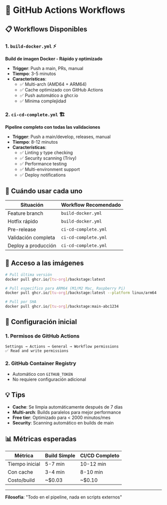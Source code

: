 # 🚀 GitHub Actions Workflows

## 📋 Workflows Disponibles

### 1. `build-docker.yml` ⚡
**Build de imagen Docker - Rápido y optimizado**

- **Trigger**: Push a main, PRs, manual
- **Tiempo**: 3-5 minutos
- **Características**:
  - ✅ Multi-arch (AMD64 + ARM64)
  - ✅ Cache optimizado con GitHub Actions
  - ✅ Push automático a ghcr.io
  - ✅ Mínima complejidad

### 2. `ci-cd-complete.yml` 🏗️
**Pipeline completo con todas las validaciones**

- **Trigger**: Push a main/develop, releases, manual
- **Tiempo**: 8-12 minutos
- **Características**:
  - ✅ Linting y type checking
  - ✅ Security scanning (Trivy)
  - ✅ Performance testing
  - ✅ Multi-environment support
  - ✅ Deploy notifications

## 🎯 Cuándo usar cada uno

| Situación | Workflow Recomendado |
|-----------|---------------------|
| Feature branch | `build-docker.yml` |
| Hotfix rápido | `build-docker.yml` |
| Pre-release | `ci-cd-complete.yml` |
| Validación completa | `ci-cd-complete.yml` |
| Deploy a producción | `ci-cd-complete.yml` |

## 🐳 Acceso a las imágenes

```bash
# Pull última versión
docker pull ghcr.io/[tu-org]/backstage:latest

# Pull específico para ARM64 (M1/M2 Mac, Raspberry Pi)
docker pull ghcr.io/[tu-org]/backstage:latest --platform linux/arm64

# Pull por SHA
docker pull ghcr.io/[tu-org]/backstage:main-abc1234
```

## 🔧 Configuración inicial

### 1. Permisos de GitHub Actions
```
Settings → Actions → General → Workflow permissions
✅ Read and write permissions
```

### 2. GitHub Container Registry
- Automático con `GITHUB_TOKEN`
- No requiere configuración adicional

## 💡 Tips

- **Cache**: Se limpia automáticamente después de 7 días
- **Multi-arch**: Builds paralelos para mejor performance
- **Free tier**: Optimizado para < 2000 minutos/mes
- **Security**: Scanning automático en builds de main

## 📊 Métricas esperadas

| Métrica | Build Simple | CI/CD Completo |
|---------|-------------|----------------|
| Tiempo inicial | 5-7 min | 10-12 min |
| Con cache | 3-4 min | 8-10 min |
| Costo/build | ~$0.03 | ~$0.10 |

---

**Filosofía**: "Todo en el pipeline, nada en scripts externos"
